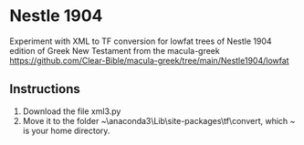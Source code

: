 # Nestle 1904
Experiment with XML to TF conversion for lowfat trees of Nestle 1904 edition of Greek New Testament from the macula-greek
https://github.com/Clear-Bible/macula-greek/tree/main/Nestle1904/lowfat

## Instructions
1. Download the file xml3.py
2. Move it to the folder ~\anaconda3\Lib\site-packages\tf\convert, which ~ is your home directory.
